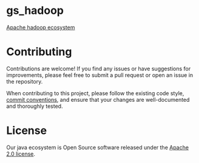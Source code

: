# gs_hadoop
[Apache hadoop ecosystem](https://en.wikipedia.org/wiki/Apache_Hadoop)

# Contributing
Contributions are welcome! If you find any issues or have suggestions for improvements, please feel free to submit a pull request or open an issue in the repository.

When contributing to this project, please follow the existing code style, [commit conventions](https://www.conventionalcommits.org/en/v1.0.0/), and ensure that your changes are well-documented and thoroughly tested.

# License
Our java ecosystem is Open Source software released under the [Apache 2.0 license](https://www.apache.org/licenses/LICENSE-2.0.html).
